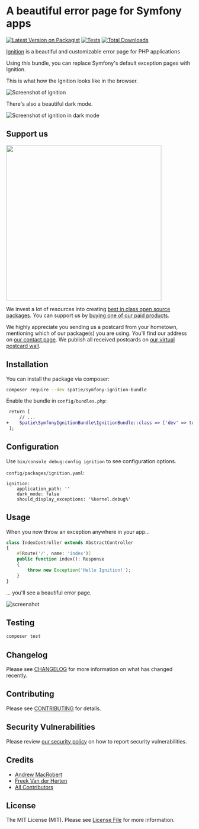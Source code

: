 
# A beautiful error page for Symfony apps

[![Latest Version on Packagist](https://img.shields.io/packagist/v/spatie/symfony-ignition-bundle.svg?style=flat-square)](https://packagist.org/packages/spatie/symfony-ignition-bundle)
[![Tests](https://github.com/spatie/symfony-ignition-bundle/actions/workflows/run-tests.yml/badge.svg?branch=main)](https://github.com/spatie/symfony-ignition-bundle/actions/workflows/run-tests.yml)
[![Total Downloads](https://img.shields.io/packagist/dt/spatie/symfony-ignition-bundle.svg?style=flat-square)](https://packagist.org/packages/spatie/symfony-ignition-bundle)

[Ignition](https://github.com/spatie/ignition) is a beautiful and customizable error page for
PHP applications

Using this bundle, you can replace Symfony's default exception pages with Ignition.

This is what how the Ignition looks like in the browser.

![Screenshot of ignition](https://spatie.github.io/ignition/ignition.png)

There's also a beautiful dark mode.

![Screenshot of ignition in dark mode](https://spatie.github.io/ignition/ignition-dark.png)

## Support us

[<img src="https://github-ads.s3.eu-central-1.amazonaws.com/symfony-ignition-bundle.jpg?t=1" width="419px" />](https://spatie.be/github-ad-click/symfony-ignition-bundle)

We invest a lot of resources into creating [best in class open source packages](https://spatie.be/open-source). You can support us by [buying one of our paid products](https://spatie.be/open-source/support-us).

We highly appreciate you sending us a postcard from your hometown, mentioning which of our package(s) you are using. You'll find our address on [our contact page](https://spatie.be/about-us). We publish all received postcards on [our virtual postcard wall](https://spatie.be/open-source/postcards).

## Installation

You can install the package via composer:

```bash
composer require --dev spatie/symfony-ignition-bundle
```

Enable the bundle in `config/bundles.php`:
```diff
 return [
     // ...
+    Spatie\SymfonyIgnitionBundle\IgnitionBundle::class => ['dev' => true],
 ];

```

## Configuration

Use `bin/console debug:config ignition` to see configuration options.

`config/packages/ignition.yaml`:
```
ignition:
    application_path: ''
    dark_mode: false
    should_display_exceptions: '%kernel.debug%'
```

## Usage

When you now throw an exception anywhere in your app...

```php
class IndexController extends AbstractController
{
    #[Route('/', name: 'index')]
    public function index(): Response
    {
        throw new Exception('Hello Ignition!');
    }
}
```

... you'll see a beautiful error page.

![screenshot](https://spatie.github.io/symfony-ignition-bundle/ignition.png)

## Testing

```bash
composer test
```

## Changelog

Please see [CHANGELOG](CHANGELOG.md) for more information on what has changed recently.

## Contributing

Please see [CONTRIBUTING](.github/CONTRIBUTING.md) for details.

## Security Vulnerabilities

Please review [our security policy](../../security/policy) on how to report security vulnerabilities.

## Credits

- [Andrew MacRobert](https://github.com/amacrobert)
- [Freek Van der Herten](https://github.com/freekmurze)
- [All Contributors](../../contributors)

## License

The MIT License (MIT). Please see [License File](LICENSE.md) for more information.
